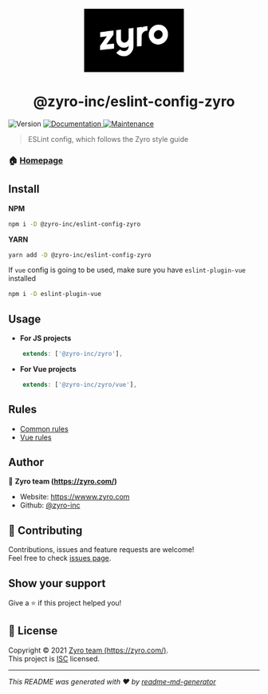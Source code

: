 <p align="center"><a href="https://zyro.com" rel="nofollow"><img src="https://raw.githubusercontent.com/zyro-inc/public-assets/master/Logo/JPG/Zyro%20Logo%20White.jpg" alt="Zyro logo" style="max-width:100%;" width="200"></a></p>
<h1 align="center"><b>@zyro-inc/eslint-config-zyro</b></h1>
<p>
  <img alt="Version" src="https://img.shields.io/badge/version-1.0.9-blue.svg?cacheSeconds=2592000" />
  <a href="https://github.com/zyro-inc/eslint-config-zyro#readme" target="_blank">
    <img alt="Documentation" src="https://img.shields.io/badge/documentation-yes-brightgreen.svg" />
  </a>
  <a href="https://github.com/zyro-inc/eslint-config-zyro/graphs/commit-activity" target="_blank">
    <img alt="Maintenance" src="https://img.shields.io/badge/Maintained%3F-yes-green.svg" />
  </a>
</p>

> ESLint config, which follows the Zyro style guide

### 🏠 [Homepage](https://github.com/zyro-inc/eslint-config-zyro#readme)

## Install
**NPM**
```sh
npm i -D @zyro-inc/eslint-config-zyro
```
**YARN**
```sh
yarn add -D @zyro-inc/eslint-config-zyro
```

If `vue` config is going to be used, make sure you have `eslint-plugin-vue` installed
```sh
npm i -D eslint-plugin-vue
```

## Usage
- **For JS projects**
```js
	extends: ['@zyro-inc/zyro'],
```

- **For Vue projects**
```js
	extends: ['@zyro-inc/zyro/vue'],
```

## Rules
- [Common rules](https://github.com/zyro-inc/eslint-config-zyro/blob/master/eslint-config-zyro.js)
- [Vue rules](https://github.com/zyro-inc/eslint-config-zyro/blob/master/vue.js)

## Author

👤 **Zyro team (https://zyro.com/)**

* Website: https://wwww.zyro.com
* Github: [@zyro-inc](https://github.com/zyro-inc)

## 🤝 Contributing

Contributions, issues and feature requests are welcome!<br />Feel free to check [issues page](https://github.com/zyro-inc/eslint-config-zyro/issues).

## Show your support

Give a ⭐️  if this project helped you!

## 📝 License

Copyright © 2021 [Zyro team (https://zyro.com/)](https://github.com/zyro-inc).<br />
This project is [ISC](https://en.wikipedia.org/wiki/ISC_license) licensed.

***
_This README was generated with ❤️ by [readme-md-generator](https://github.com/kefranabg/readme-md-generator)_
